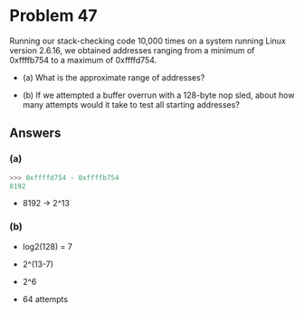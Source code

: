 # Problem 47

Running our stack-checking code 10,000 times on a system running Linux version
2.6.16, we obtained addresses ranging from a minimum of 0xffffb754 to a
maximum of 0xffffd754.

- (a) What is the approximate range of addresses?

- (b) If we attempted a buffer overrun with a 128-byte nop sled, about how many
  attempts would it take to test all starting addresses?

## Answers

### (a)

```python
>>> 0xffffd754 - 0xffffb754
8192
```

- 8192 -> 2^13

### (b)

- log2(128) = 7

- 2^(13-7)
- 2^6
- 64 attempts
